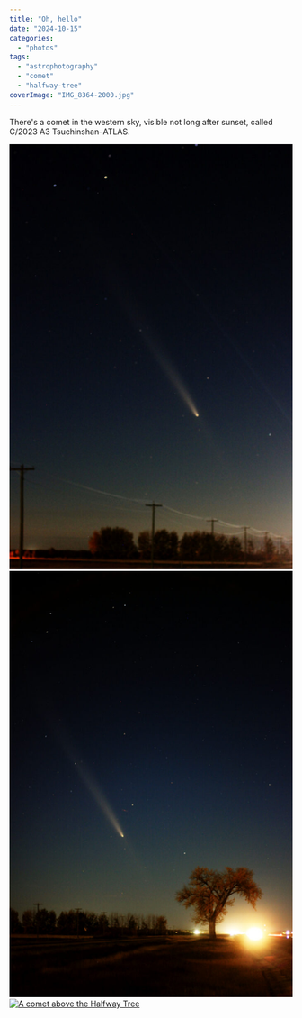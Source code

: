 ```yaml
---
title: "Oh, hello"
date: "2024-10-15"
categories: 
  - "photos"
tags: 
  - "astrophotography"
  - "comet"
  - "halfway-tree"
coverImage: "IMG_8364-2000.jpg"
---
```


There's a comet in the western sky, visible not long after sunset, called C/2023 A3 Tsuchinshan–ATLAS.

[![A comet above the hydro lines](images/IMG_8399-2000-682x1024.jpg)![A comet above the Halfway Tree](images/IMG_8407-2000-1024x682.jpg)![A comet above the Halfway Tree](https://i0.wp.com/patrickjohanneson.com/wp-content/uploads/2024/10/IMG_8407-2000-1024x682.jpg?ssl=1)](https://patrickjohanneson.com/wp-content/uploads/2024/10/IMG_8377-2000-683x1024.jpg)
